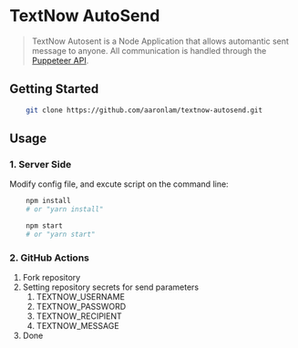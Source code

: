 # TextNow AutoSend

> TextNow Autosent is a Node Application that allows automantic sent message to anyone. All communication is handled through the [Puppeteer API](https://github.com/puppeteer/puppeteer/blob/v2.1.1/docs/api.md).

## Getting Started

```bash
    git clone https://github.com/aaronlam/textnow-autosend.git
```

## Usage

### 1. Server Side

Modify config file, and excute script on the command line:

```bash
    npm install
    # or "yarn install"

    npm start
    # or "yarn start"
```

### 2. GitHub Actions

1. Fork repository
2. Setting repository secrets for send parameters
   1. TEXTNOW_USERNAME
   2. TEXTNOW_PASSWORD
   3. TEXTNOW_RECIPIENT
   4. TEXTNOW_MESSAGE
3. Done
